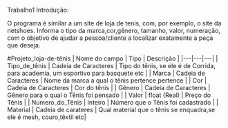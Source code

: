 Trabalho1 Introdução:

O programa é similar a um site de loja de tenis, com, por exemplo, o site da netshoes. Informa o tipo da marca,cor,gênero, tamanho, valor, numeração, com o objetivo de ajudar a pessoa/cliente a localizar exatamente a peça que deseja.


#Projeto_loja-de-tênis
| Nome do campo | Tipo | Descrição |
|---|---|---|
| Tipo_de_tênis | Cadeia de Caracteres | Tipo do tênis, se ele é de Corrida, para academia, um esportivo para basquete etc |
| Marca | Cadeia de Caracteres | Nome da marca a qual o tênis pertence pertence |
| Cor | Cadeia de Caracteres | Cor do tênis |
| Gênero | Cadeia de Caracteres | Gênero para o qual o Tênis foi pensado |
| Valor | float (Real) | Preço do Tênis |
| Numero_do_Tênis | Inteiro | Número que o Tênis foi cadastrado |
| Material | Cadeia de carateres | Qual material que o tênis se enquadra,se ele é mesh, couro,têxtil  etc|
